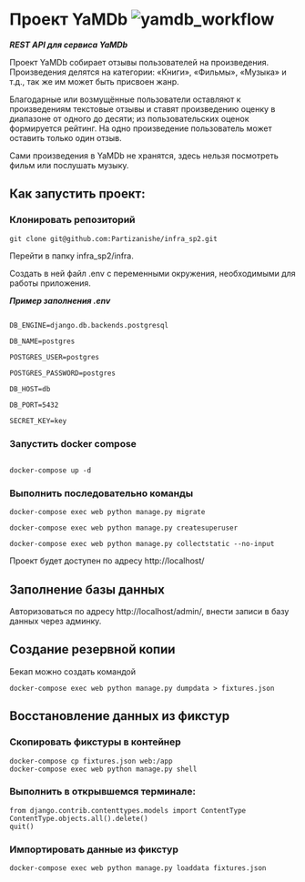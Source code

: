 # Проект YaMDb ![yamdb_workflow](https://github.com/partizanishe/yamdb_final/actions/workflows/yamdb_workflow.yml/badge.svg)
_**REST API для сервиса YaMDb**_

Проект YaMDb собирает отзывы пользователей на произведения.
Произведения делятся на категории: «Книги», «Фильмы», «Музыка» и т.д., так же им может быть присвоен жанр.

Благодарные или возмущённые пользователи оставляют к произведениям текстовые отзывы и ставят произведению оценку в диапазоне от одного до десяти; из пользовательских оценок формируется рейтинг. На одно произведение пользователь может оставить только один отзыв.

Сами произведения в YaMDb не хранятся, здесь нельзя посмотреть фильм или послушать музыку.

## Как запустить проект:

### Клонировать репозиторий
```
git clone git@github.com:Partizanishe/infra_sp2.git
```
Перейти в папку infra_sp2/infra.

Создать в ней файл .env с переменными окружения, необходимыми для работы приложения.

_**Пример заполнения .env**_
```

DB_ENGINE=django.db.backends.postgresql

DB_NAME=postgres

POSTGRES_USER=postgres

POSTGRES_PASSWORD=postgres

DB_HOST=db

DB_PORT=5432

SECRET_KEY=key
```
### Запустить docker compose
```

docker-compose up -d
```
### Выполнить последовательно команды
```
docker-compose exec web python manage.py migrate

docker-compose exec web python manage.py createsuperuser

docker-compose exec web python manage.py collectstatic --no-input
```
Проект будет доступен по адресу http://localhost/

## Заполнение базы данных
Авторизоваться по адресу http://localhost/admin/, внести записи в базу данных через админку.

## Создание резервной копии
Бекап можно создать командой
```
docker-compose exec web python manage.py dumpdata > fixtures.json
```
## Восстановление данных из фикстур

### Скопировать фикстуры в  контейнер
```
docker-compose cp fixtures.json web:/app                        
docker-compose exec web python manage.py shell  
```

### Выполнить в открывшемся терминале:
```
from django.contrib.contenttypes.models import ContentType
ContentType.objects.all().delete()
quit()
```

### Импортировать данные из фикстур
```
docker-compose exec web python manage.py loaddata fixtures.json  
```
